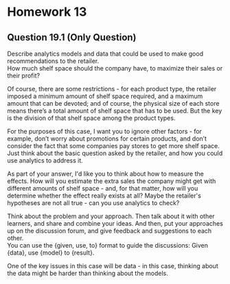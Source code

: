 # Homework 13
## Question 19.1 (Only Question)

Describe analytics models and data that could be used to make good recommendations to the retailer.  
How much shelf space should the company have, to maximize their sales or their profit?

Of course, there are some restrictions - for each product type, the retailer imposed a minimum amount 
of shelf space required, and a maximum amount that can be devoted; and of course, the physical size of 
each store means there’s a total amount of shelf space that has to be used.  But the key is the division of 
that shelf space among the product types. 

For the purposes of this case, I want you to ignore other factors - 
for example, don’t worry about promotions for certain products, and don’t consider the fact that some 
companies pay stores to get more shelf space. Just think about the basic question asked by the retailer, 
and how you could use analytics to address it.  

As part of your answer, I'd like you to think about how to 
measure the effects.  How will you estimate the extra sales the company might get with different amounts 
of shelf space - and, for that matter, how will you determine whether the effect really exists at all? 
Maybe the retailer's hypotheses are not all true - can you use analytics to check?  

Think about the problem 
and your approach.  Then talk about it with other learners, and share and combine your ideas.  And then, 
put your approaches up on the discussion forum, and give feedback and suggestions to each other.  
You can use the {given, use, to} format to guide the discussions: Given {data}, use {model} to {result}.

One of the key issues in this case will be data - in this case, thinking about the data might be harder 
than thinking about the models. 

